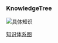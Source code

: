### KnowledgeTree
![具体知识](https://pic1.zhimg.com/v2-340eb90708ccb3af05d3f2fa4ca2aa6e_r.jpg)

[知识体系图](https://github.com/tony-xxw/KnowledgeTree/blob/master/photo/%E7%9F%A5%E8%AF%86%E4%BD%93%E7%B3%BB.png?raw=true)
